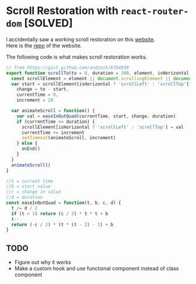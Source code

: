 # Scroll Restoration with `react-router-dom` [SOLVED]

I accidentally saw a working scroll restoration on this [website](https://wattenberger.com/blog/react-hooks).<br/>
Here is the [repo](https://github.com/Wattenberger/Wattenberger-2019) of the website.

The following code is what makes scroll restoration works.

```javascript
// from https://gist.github.com/andjosh/6764939
export function scrollTo(to = 0, duration = 200, element, isHorizontal = false, onEnd = () => {}) {
  const scrollElement = element || document.scrollingElement || document.documentElement
  var start = scrollElement[isHorizontal ? 'scrollLeft' : 'scrollTop'],
    change = to - start,
    currentTime = 0,
    increment = 20

  var animateScroll = function() {
    var val = easeInOutQuad(currentTime, start, change, duration)
    if (currentTime <= duration) {
      scrollElement[isHorizontal ? 'scrollLeft' : 'scrollTop'] = val
      currentTime += increment
      setTimeout(animateScroll, increment)
    } else {
      onEnd()
    }
  }
  animateScroll()
}

//t = current time
//b = start value
//c = change in value
//d = duration
const easeInOutQuad = function(t, b, c, d) {
  t /= d / 2
  if (t < 1) return (c / 2) * t * t + b
  t--
  return (-c / 2) * (t * (t - 2) - 1) + b
}
```

## TODO

- Figure out why it works
- Make a custom hook and use functional component instead of class component
